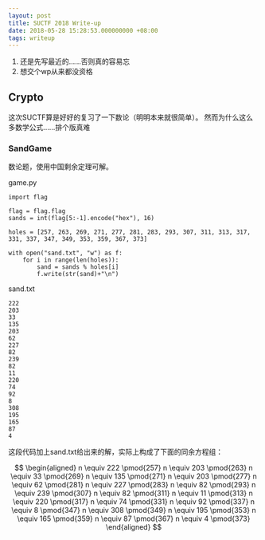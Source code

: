 ```yaml
---
layout: post
title: SUCTF 2018 Write-up
date: 2018-05-28 15:28:53.000000000 +08:00
tags: writeup
---
```


1. 还是先写最近的……否则真的容易忘
2. 想交个wp从来都没资格


## Crypto
这次SUCTF算是好好的复习了一下数论（明明本来就很简单）。
然而为什么这么多数学公式……排个版真难

### SandGame
数论题，使用中国剩余定理可解。

game.py

    import flag

    flag = flag.flag
    sands = int(flag[5:-1].encode("hex"), 16)

    holes = [257, 263, 269, 271, 277, 281, 283, 293, 307, 311, 313, 317, 331, 337, 347, 349, 353, 359, 367, 373]

    with open("sand.txt", "w") as f:
        for i in range(len(holes)):
            sand = sands % holes[i]
            f.write(str(sand)+"\n")

sand.txt

    222
    203
    33
    135
    203
    62
    227
    82
    239
    82
    11
    220
    74
    92
    8
    308
    195
    165
    87
    4

这段代码加上sand.txt给出来的解，实际上构成了下面的同余方程组：

$$
\begin{aligned}
    n \equiv 222 \pmod{257}
    n \equiv 203 \pmod{263}
    n \equiv 33 \pmod{269}
    n \equiv 135 \pmod{271}
    n \equiv 203 \pmod{277}
    n \equiv 62 \pmod{281}
    n \equiv 227 \pmod{283}
    n \equiv 82 \pmod{293}
    n \equiv 239 \pmod{307}
    n \equiv 82 \pmod{311}
    n \equiv 11 \pmod{313}
    n \equiv 220 \pmod{317}
    n \equiv 74 \pmod{331}
    n \equiv 92 \pmod{337}
    n \equiv 8 \pmod{347}
    n \equiv 308 \pmod{349}
    n \equiv 195 \pmod{353}
    n \equiv 165 \pmod{359}
    n \equiv 87 \pmod{367}
    n \equiv 4 \pmod{373}
\end{aligned}
$$
